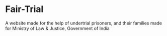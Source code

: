 # Fair-Trial
A website made for the help of undertrial prisoners, and their families made for Ministry of Law &amp; Justice, Government of India 
